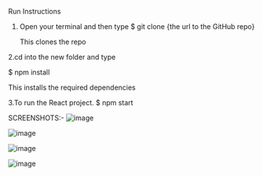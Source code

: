 Run Instructions

1. Open your terminal and then type
   $ git clone {the url to the GitHub repo}
   
   This clones the repo

2.cd into the new folder and type

  $ npm install

  This installs the required dependencies

3.To run the React project.
  $ npm start

SCREENSHOTS:-
![image](https://user-images.githubusercontent.com/64189121/132038425-664f9979-914e-43b4-9490-841a2a6286b6.png)

![image](https://user-images.githubusercontent.com/64189121/132038518-439bfb5d-c569-4746-85d2-c110b9311997.png)

![image](https://user-images.githubusercontent.com/64189121/132038589-6636b67d-9c47-43b3-84b1-da725881b78b.png)


![image](https://user-images.githubusercontent.com/64189121/132038686-93653754-54e5-499a-9178-522fc15033d0.png)







